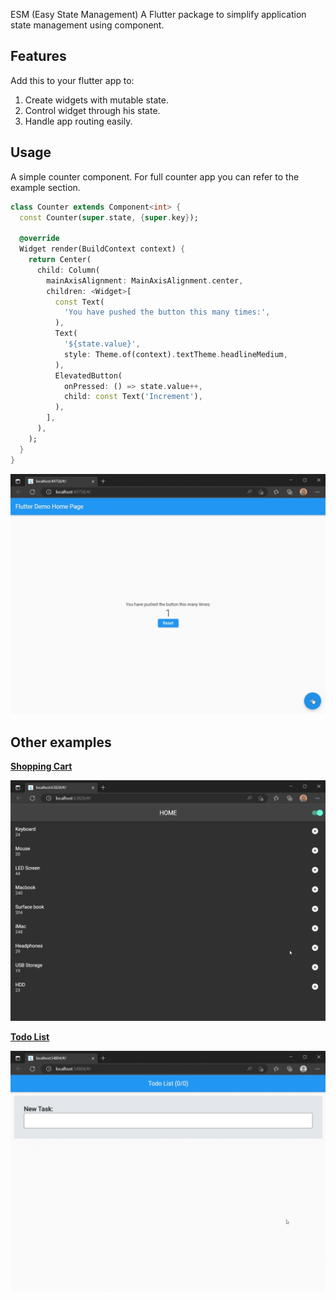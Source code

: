 ESM (Easy State Management)
A Flutter package to simplify application state management using component.

## Features

Add this to your flutter app to:

1. Create widgets with mutable state.
2. Control widget through his state.
3. Handle app routing easily.

## Usage

A simple counter component. For full counter app you can refer to the example section.

```dart
class Counter extends Component<int> {
  const Counter(super.state, {super.key});

  @override
  Widget render(BuildContext context) {
    return Center(
      child: Column(
        mainAxisAlignment: MainAxisAlignment.center,
        children: <Widget>[
          const Text(
            'You have pushed the button this many times:',
          ),
          Text(
            '${state.value}',
            style: Theme.of(context).textTheme.headlineMedium,
          ),
          ElevatedButton(
            onPressed: () => state.value++,
            child: const Text('Increment'),
          ),
        ],
      ),
    );
  }
}
```
![image](https://raw.githubusercontent.com/aymentoumi/esm/master/example/capture.gif)

## Other examples

[**Shopping Cart**](https://github.com/aymentoumi/esm/tree/master/other_examples/shopping_cart)

![image](https://raw.githubusercontent.com/aymentoumi/esm/master/other_examples/shopping_cart/capture.gif)

[**Todo List**](https://github.com/aymentoumi/esm/tree/master/other_examples/todo_list)

![image](https://raw.githubusercontent.com/aymentoumi/esm/master/other_examples/todo_list/capture.gif)